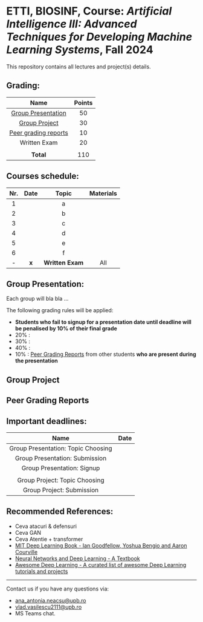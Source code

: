 # ETTI, BIOSINF, Course: *Artificial Intelligence III: Advanced Techniques for Developing Machine Learning Systems*, Fall 2024 

This repository contains all lectures and project(s) details.  

## **Grading**:

| **Name** | **Points** |
|:-------:|:--------:|
| [Group Presentation](#group-presentation) | 50 |
| [Group Project](#group-project) | 30 |
| [Peer grading reports](#peer-grading-reports) | 10 |
| Written Exam | 20 |
|              |    |
| **Total** | 110 |

## **Courses** schedule:

| **Nr.** | **Date** |       **Topic**       | **Materials** |
|:-------:|:--------:|:---------------------:|:-------------:|
|    1    |     | a  |             |
|    2    |     | b |        |
|    3    |     | c |               |
|    4    |     | d |               |
|    5    |     | e |                 |
|    6    |     | f |               |
|    -    |   **x**    |    **Written Exam**    |   All   |

## Group Presentation:

Each group will bla bla ...

The following grading rules will be applied:
- **Students who fail to signup for a presentation date until deadline will be penalised by 10% of their final grade** 
- 20% : 
- 30% :
- 40% :
- 10% : [Peer Grading Reports](#peer-grading-reports) from other students **who are present during the presentation** 


## Group Project


## Peer Grading Reports


## Important deadlines:

| **Name** | **Date** |
|:-------:|:--------:|
|  Group Presentation: Topic Choosing | |
|  Group Presentation: Submission  |   |
|  Group Presentation: Signup |   |
| | |
|  Group Project: Topic Choosing |  |
|  Group Project: Submission | |

## Recommended References:
- Ceva atacuri & defensuri
- Ceva GAN
- Ceva Atentie + transformer
- [MIT Deep Learning Book - Ian Goodfellow, Yoshua Bengio and Aaron Courville](https://github.com/janishar/mit-deep-learning-book-pdf)
- [Neural Networks and Deep Learning - A Textbook](https://www.charuaggarwal.net/neural.htm)
- [Awesome Deep Learning - A curated list of awesome Deep Learning tutorials and projects](https://github.com/ChristosChristofidis/awesome-deep-learning)

<hr>

Contact us if you have any questions via:
- [ana_antonia.neacsu@upb.ro](mailto:ana_antonia.neacsu@upb.ro)
- [vlad.vasilescu2111@upb.ro](mailto:vlad.vasilescu2111@upb.ro)
- MS Teams chat.